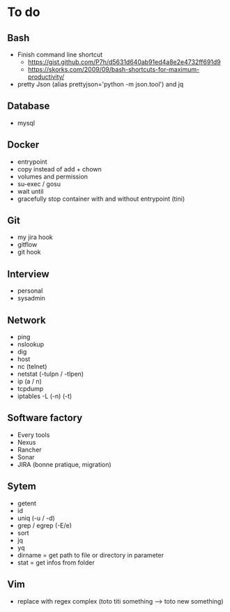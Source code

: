 # To do

## Bash
* Finish command line shortcut
  * https://gist.github.com/P7h/d5631d640ab91ed4a8e2e4732ff691d9
  * https://skorks.com/2009/09/bash-shortcuts-for-maximum-productivity/
* pretty Json (alias prettyjson='python -m json.tool') and jq

## Database
* mysql 

## Docker
* entrypoint
* copy instead of add + chown
* volumes and permission
* su-exec / gosu
* wait until
* gracefully stop container with and without entrypoint (tini)

## Git
* my jira hook
* gitflow
* git hook

## Interview
* personal
* sysadmin

## Network
* ping
* nslookup
* dig
* host
* nc (telnet)
* netstat (-tulpn / -tlpen)
* ip (a / n)
* tcpdump
* iptables -L (-n) (-t)

## Software factory
* Every tools
* Nexus
* Rancher
* Sonar
* JIRA (bonne pratique, migration)

## Sytem
* getent
* id
* uniq (-u / -d)
* grep / egrep (-E/e)
* sort
* jq
* yq
* dirname = get path to file or directory in parameter
* stat = get infos from folder

## Vim
* replace with regex complex (toto titi something --> toto new something)


